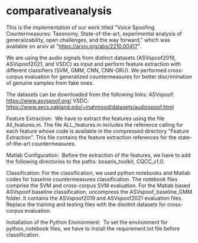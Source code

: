 # comparativeanalysis
This is the implementation of our work titled "Voice Spoofing Countermeasures: Taxonomy, State-of-the-art, experimental analysis of generalizability, open challenges, and the way forward," which was available on arxiv at "https://arxiv.org/abs/2210.00417".

We are using the audio signals from distinct datasets (ASVspoof2019, ASVspoof2021, and VSDC) as input and perform feature extraction with different classifiers (SVM, GMM, CNN, CNN-GRU). We performed cross-corpus evaluation for generalized countermeasures for better discrimination of genuine samples from fake ones.

The datasets can be downloaded from the following links:
ASVspoof: https://www.asvspoof.org/
VSDC: https://www.secs.oakland.edu/~mahmood/datasets/audiospoof.html


Feature Extraction: 
We have to extract the features using the file All_features.m. The file ALL_features.m includes the reference calling for each feature whose code is available in the compressed directory "Feature Extraction". This file contains the feature extraction references for the state-of-the-art countermeasures. 

Matlab Configuration: 
Before the extraction of the features, we have to add the following directories to the paths: bosaris_toolkit, CQCC_v1.0.

Classification:
For the classification, we used python notebooks and Matlab codes for baseline countermeasures classification. The notebook files comprise the SVM and cross-corpus SVM evaluation. For the Matlab based ASVspoof baseline classification, uncompress the ASVspoof_baseline_GMM folder. It contains the ASVspoof2019 and ASVspoof2021 evaluation files. Replace the training and testing files with the disntint datasets for cross-corpus evaluation.

Installation of the Python Environment:
 To set the environment for python_notebook files, we have to install the requirement.txt file before classification.
